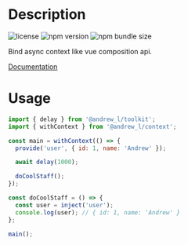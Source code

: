 # Description <!-- omit in toc -->

![license](https://img.shields.io/npm/l/%40andrew_l%2Fcontext) ![npm version](https://img.shields.io/npm/v/%40andrew_l%2Fcontext) ![npm bundle size](https://img.shields.io/bundlephobia/minzip/%40andrew_l%2Fcontext) <!-- omit in toc -->

Bind async context like vue composition api.

[Documentation](https://men232.github.io/toolkit/reference/@andrew_l/context/)

# Usage

```js
import { delay } from '@andrew_l/toolkit';
import { withContext } from '@andrew_l/context';

const main = withContext(() => {
  provide('user', { id: 1, name: 'Andrew' });

  await delay(1000);

  doCoolStaff();
});

const doCoolStaff = () => {
  const user = inject('user');
  console.log(user); // { id: 1, name: 'Andrew' }
};

main();
```
